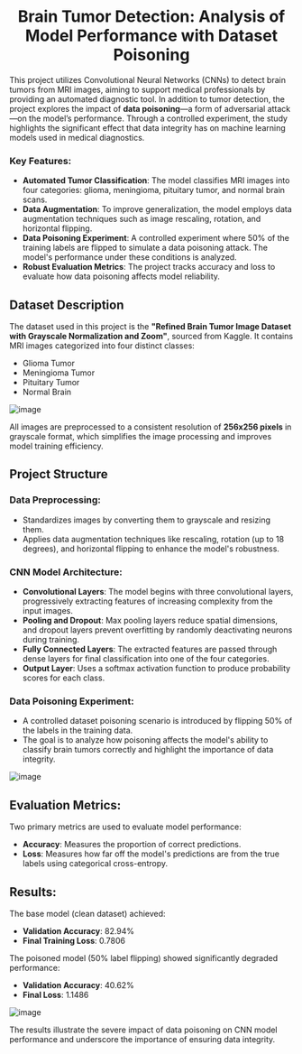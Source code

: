 <h1 align="center">Brain Tumor Detection: Analysis of Model Performance with Dataset Poisoning</h1>

This project utilizes Convolutional Neural Networks (CNNs) to detect brain tumors from MRI images, aiming to support medical professionals by providing an automated diagnostic tool. In addition to tumor detection, the project explores the impact of **data poisoning**—a form of adversarial attack—on the model’s performance. Through a controlled experiment, the study highlights the significant effect that data integrity has on machine learning models used in medical diagnostics.

### Key Features:
- **Automated Tumor Classification**: The model classifies MRI images into four categories: glioma, meningioma, pituitary tumor, and normal brain scans.
- **Data Augmentation**: To improve generalization, the model employs data augmentation techniques such as image rescaling, rotation, and horizontal flipping.
- **Data Poisoning Experiment**: A controlled experiment where 50% of the training labels are flipped to simulate a data poisoning attack. The model's performance under these conditions is analyzed.
- **Robust Evaluation Metrics**: The project tracks accuracy and loss to evaluate how data poisoning affects model reliability.

## Dataset Description
The dataset used in this project is the **"Refined Brain Tumor Image Dataset with Grayscale Normalization and Zoom"**, sourced from Kaggle. It contains MRI images categorized into four distinct classes:

- Glioma Tumor
- Meningioma Tumor
- Pituitary Tumor
- Normal Brain
  
![image](https://github.com/user-attachments/assets/65530aa3-622b-402a-875d-0d5b1ce37432)

All images are preprocessed to a consistent resolution of **256x256 pixels** in grayscale format, which simplifies the image processing and improves model training efficiency.
## Project Structure
### Data Preprocessing:
- Standardizes images by converting them to grayscale and resizing them.
- Applies data augmentation techniques like rescaling, rotation (up to 18 degrees), and horizontal flipping to enhance the model's robustness.

### CNN Model Architecture:
- **Convolutional Layers**: The model begins with three convolutional layers, progressively extracting features of increasing complexity from the input images.
- **Pooling and Dropout**: Max pooling layers reduce spatial dimensions, and dropout layers prevent overfitting by randomly deactivating neurons during training.
- **Fully Connected Layers**: The extracted features are passed through dense layers for final classification into one of the four categories.
- **Output Layer**: Uses a softmax activation function to produce probability scores for each class.

### Data Poisoning Experiment:
- A controlled dataset poisoning scenario is introduced by flipping 50% of the labels in the training data.
- The goal is to analyze how poisoning affects the model's ability to classify brain tumors correctly and highlight the importance of data integrity.

![image](https://github.com/user-attachments/assets/1469d2de-dc5d-4709-ae19-2fd409f9e007)

## Evaluation Metrics:
Two primary metrics are used to evaluate model performance:
- **Accuracy**: Measures the proportion of correct predictions.
- **Loss**: Measures how far off the model's predictions are from the true labels using categorical cross-entropy.

## Results:
The base model (clean dataset) achieved:
- **Validation Accuracy**: 82.94%
- **Final Training Loss**: 0.7806

The poisoned model (50% label flipping) showed significantly degraded performance:
- **Validation Accuracy**: 40.62%
- **Final Loss**: 1.1486

![image](https://github.com/user-attachments/assets/f647ad90-3364-41c5-8817-e10a6c6ef0bc)

The results illustrate the severe impact of data poisoning on CNN model performance and underscore the importance of ensuring data integrity.
